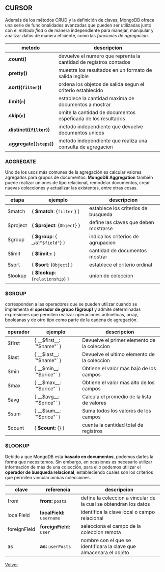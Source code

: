 ## CURSOR

Además de los métodos CRUD y la definición de claves, MongoDB ofrece una serie de funcionalidades avanzadas que pueden ser utilizadas junto con el _método find_ o de manera independiente para manejar, manipular y analizar datos de manera eficiente, como las _funciones de agregacion_.

| metodo | descripcion |
|--|--|
| __.count()__ | devuelve el numero que reprenta la cantidad de registros contados |
| __.pretty()__ | muestra los resultados en un formato de salida legible |
| __.sort({`filter`})__ | ordena los objetos de salida segun el criterio establecido |
| __.limit(`n`)__ | establece la cantidad maxima de documentos a mostrar |
| __.skip(`n`)__ | omite la cantidad de documentos espeficada de los resultados |
| __.distinct({`filter`})__ | metodo independiente que devuelve documentos unicos |
| __.aggregate([`steps`])__ | metodo independiente que realiza una consulta de agregacion |

### AGGREGATE

Uno de los usos más comunes de la agregación es calcular valores agregados para grupos de documentos. __MongoDB Aggregation__ también puede realizar uniones de tipo relacional, remodelar documentos, crear nuevas colecciones y actualizar las existentes, entre otras cosas. 

|etapa| ejemplo | descripcion |
|--|--|--|
| $match | { __$match__: {`filter` } } | establece los criterios de busqueda |
| $project | { __$project__: {`Object`} } | define las claves que deben mostrarse |
| $group | { __$group__: { *_id*:`"$field"`} } | indica los criterios de agrupacion |
| $limit | { __$limit__:`n` } | cantidad de documentos mostrar |
| $sort | { __$sort__: {`Object`} }| establece el criterio ordinal |
| $lookup | { __$lookup__: {`relationship`} } | union de coleccion |

### $GROUP

corresponden a las operadores que se pueden utilizar cuando se implementa el __operador de grupo ($group)__ y admite determinadas expresiones que permiten realizar operaciones aritméticas, array, booleanas y de otro tipo como parte de la cadena de agregación.

| operador | ejemplo | descripcion |
|---|---|---|
| $first | { __$first__: `"$name"` } | Devuelve el primer elemento de la coleccion |
| $last | { __$last__: `"$name"` } | Devuelve el ultimo elemento de la coleccion |
| $min | { __$min__: `"$price"` } | Obtiene el valor mas bajo de los campos |
| $max | { __$max__: `"$price"` } | Obtiene el valor mas alto de los campos| 
| $avg | { __$avg__: `"$price"` } | Calcula el promedio de la lista de valores |
| $sum | { __$sum__: `"$price"` } | Suma todos los valores de los campos |
| $count | { __$count__: {} } | cuenta la cantidad total de registros |

### $LOOKUP

Debido a que MongoDB esta __basado en documentos__, podemos darles la forma que necesitemos. Sin embargo, en ocasiones es necesario utilizar información de más de una colección, para ello podemos utilizar el __operador de busqueda relacional__, estableciendo cuales son los criterios que permiten vincular ambas colecciones.

| clave | referencia | descripcion |
|--|--|--|
| from | __from:__ `posts` | define la coleccion a vincular de la cual se obtendran los datos |
| localField | __localField:__ `username` | identifica la clave local o campo relacional |
| foreignField | __foreignField:__ `user` | selecciona el campo de la coleccion remota |
| as | __as:__ `userPosts` | nombre con el que se identificara la clave que almacenara el objeto |

[Volver](./readme.md)